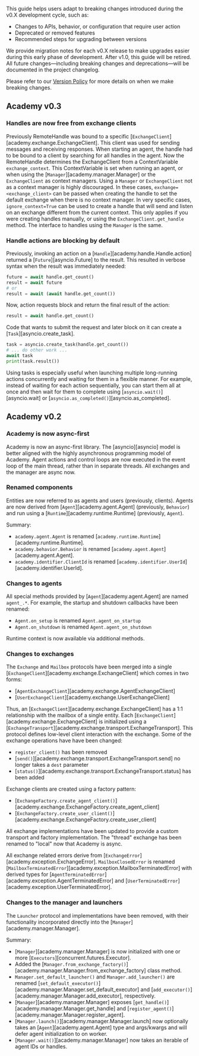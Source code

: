This guide helps users adapt to breaking changes introduced during the v0.X development cycle, such as:

* Changes to APIs, behavior, or configuration that require user action
* Deprecated or removed features
* Recommended steps for upgrading between versions

We provide migration notes for each v0.X release to make upgrades easier during this early phase of development.
After v1.0, this guide will be retired.
All future changes—including breaking changes and deprecations—will be documented in the project changelog.

Please refer to our [Version Policy](version-policy.md) for more details on when we make breaking changes.

## Academy v0.3

### Handles are now free from exchange clients

Previously RemoteHandle was bound to a specific [`ExchangeClient`][academy.exchange.ExchangeClient].
This client was used for sending messages and receiving responses.
When starting an agent, the handle had to be bound to a client by searching for all handles in the agent.
Now the RemoteHandle determines the ExchangeClient from a ContextVariable `exchange_context`.
This ContextVariable is set when running an agent, or when using the [`Manager`][academy.manager.Manager] or the `ExchangeClient` as context managers.
Using a `Manager` or `ExchangeClient` not as a context manager is highly discouraged.
In these cases, `exchange=<exchange_client>` can be passed when creating the handle to set the default exchange when there is no context manager.
In very specific cases, `ignore_context=True` can be used to create a handle that will send and listen on an exchange different from the current context.
This only applies if you were creating handles manually, or using the `ExchangeClient.get_handle` method. The interface to handles using the `Manager` is the same.

### Handle actions are blocking by default

Previously, invoking an action on a [`Handle`][academy.handle.Handle.action] returned a [`Future`][asyncio.Future] to the result.
This resulted in verbose syntax when the result was immediately needed:
```python
future = await handle.get_count()
result = await future
# or
result = await (await handle.get_count())
```

Now, action requests block and return the final result of the action:
```python
result = await handle.get_count()
```
Code that wants to submit the request and later block on it can create a [`Task`][asyncio.create_task].
```python
task = asyncio.create_task(handle.get_count())
# ... do other work ...
await task
print(task.result())
```
Using tasks is especially useful when launching multiple long-running actions concurrently and waiting for them in a flexible manner.
For example, instead of waiting for each action sequentially, you can start them all at once and then wait for them to complete using [`asyncio.wait()`][asyncio.wait] or [`asyncio.as_completed()`][asyncio.as_completed].


## Academy v0.2

### Academy is now async-first

Academy is now an async-first library.
The [asyncio][asyncio] model is better aligned with the highly asynchronous programming model of Academy.
Agent actions and control loops are now executed in the event loop of the main thread, rather than in separate threads.
All exchanges and the manager are async now.

### Renamed components

Entities are now referred to as agents and users (previously, clients).
Agents are now derived from [`Agent`][academy.agent.Agent] (previously, `Behavior`) and run using a [`Runtime`][academy.runtime.Runtime] (previously, `Agent`).

Summary:

* `academy.agent.Agent` is renamed [`academy.runtime.Runtime`][academy.runtime.Runtime].
* `academy.behavior.Behavior` is renamed [`academy.agent.Agent`][academy.agent.Agent].
* `academy.identifier.ClientId` is renamed [`academy.identifier.UserId`][academy.identifier.UserId].

### Changes to agents

All special methods provided by [`Agent`][academy.agent.Agent] are named `agent_.*`.
For example, the startup and shutdown callbacks have been renamed:

* `Agent.on_setup` is renamed `Agent.agent_on_startup`
* `Agent.on_shutdown` is renamed `Agent.agent_on_shutdown`

Runtime context is now available via additional methods.

### Changes to exchanges

The `Exchange` and `Mailbox` protocols have been merged into a single [`ExchangeClient`][academy.exchange.ExchangeClient] which comes in two forms:

* [`AgentExchangeClient`][academy.exchange.AgentExchangeClient]
* [`UserExchangeClient`][academy.exchange.UserExchangeClient]

Thus, an [`ExchangeClient`][academy.exchange.ExchangeClient] has a 1:1 relationship with the mailbox of a single entity.
Each [`ExchangeClient`][academy.exchange.ExchangeClient] is initialized using a [`ExchangeTransport`][academy.exchange.transport.ExchangeTransport].
This protocol defines low-level client interaction with the exchange.
Some of the exchange operations have have been changed:

* `register_client()` has been removed
* [`send()`][academy.exchange.transport.ExchangeTransport.send] no longer takes a `dest` parameter
* [`status()`][academy.exchange.transport.ExchangeTransport.status] has been added

Exchange clients are created using a factory pattern:

* [`ExchangeFactory.create_agent_client()`][academy.exchange.ExchangeFactory.create_agent_client]
* [`ExchangeFactory.create_user_client()`][academy.exchange.ExchangeFactory.create_user_client]

All exchange implementations have been updated to provide a custom transport and factory implementation.
The "thread" exchange has been renamed to "local" now that Academy is async.

All exchange related errors derive from [`ExchangeError`][academy.exception.ExchangeError].
`MailboxClosedError` is renamed [`MailboxTerminatedError`][academy.exception.MailboxTerminatedError] with derived types for [`AgentTerminatedError`][academy.exception.AgentTerminatedError] and [`UserTerminatedError`][academy.exception.UserTerminatedError].


### Changes to the manager and launchers

The `Launcher` protocol and implementations have been removed, with their functionality incorporated directly into the [`Manager`][academy.manager.Manager].

Summary:

* [`Manager`][academy.manager.Manager] is now initialized with one or more [`Executors`][concurrent.futures.Executor].
* Added the [`Manager.from_exchange_factory()`][academy.manager.Manager.from_exchange_factory] class method.
* `Manager.set_default_launcher()` and `Manager.add_launcher()` are renamed [`set_default_executor()`][academy.manager.Manager.set_default_executor] and [`add_executor()`][academy.manager.Manager.add_executor], respectively.
* [`Manager`][academy.manager.Manager] exposes [`get_handle()`][academy.manager.Manager.get_handle] and [`register_agent()`][academy.manager.Manager.register_agent].
* [`Manager.launch()`][academy.manager.Manager.launch] now optionally takes an [`Agent`][academy.agent.Agent] type and args/kwargs and will defer agent initialization to on worker.
* [`Manager.wait()`][academy.manager.Manager] now takes an iterable of agent IDs or handles.
